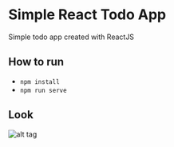 # Simple React Todo App
Simple todo app created with ReactJS

## How to run
- `npm install`
- `npm run serve`

## Look
![alt tag](https://lh6.googleusercontent.com/-rl1v3VzNSdb5Wwfgwg4RNxjEjfhH7_yndoy71Eb4ULKgqHoZl5xiW_9vsIgq1GwMhr1VJs_KqreTxoBYii_=w1366-h632)